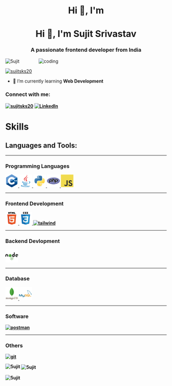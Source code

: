 <h1 align="center">Hi 👋, I'm <h1 align="center">Hi 👋, I'm Sujit Srivastav</h1>
<h3 align="center">A passionate frontend developer from India</h3>

<img align="right" alt="coding" width="400" src="https://images.squarespace-cdn.com/content/v1/5769fc401b631bab1addb2ab/1541580611624-TE64QGKRJG8SWAIUS7NS/ke17ZwdGBToddI8pDm48kPoswlzjSVMM-SxOp7CV59BZw-zPPgdn4jUwVcJE1ZvWQUxwkmyExglNqGp0IvTJZamWLI2zvYWH8K3-s_4yszcp2ryTI0HqTOaaUohrI8PI6FXy8c9PWtBlqAVlUS5izpdcIXDZqDYvprRqZ29Pw0o/coding-freak.gif">


<p align="left"> <img src="https://komarev.com/ghpvc/?username=5ujit&label=Profile%20views&color=0e75b6&style=flat" alt="5ujit" /> </p>

<p align="left"> <a href="https://twitter.com/sujitsks20" target="blank"><img src="https://img.shields.io/twitter/follow/sujitsks20?logo=twitter&style=for-the-badge" alt="sujitsks20" /></a> </p>

- 🌱 I’m currently learning <b>Web Development <b>

<h3 align="left">Connect with me:</h3>
<p align="left">
  <a href="https://twitter.com/sujitsks20" target="blank"><img align="center" src="https://raw.githubusercontent.com/rahuldkjain/github-profile-readme-generator/master/src/images/icons/Social/twitter.svg" alt="sujitsks20" height="30" width="40" /></a>
  <a href="https://www.linkedin.com/in/sujit-srivastav-93b9b5220/" target="_blank">
    <img align="center" src="https://raw.githubusercontent.com/rahuldkjain/github-profile-readme-generator/master/src/images/icons/Social/linked-in-alt.svg" alt="LinkedIn" height="30" width="40" />
</a>

</p>

<h1 align="left">Skills</h1>
<h2 align="left">Languages and Tools:</h2>
<hr>
<h3 align="left">Programming Languages</h3>
<p alig=" left">
  
  <a href="https://www.w3schools.com/cpp/">
    <img src="https://raw.githubusercontent.com/devicons/devicon/master/icons/cplusplus/cplusplus-original.svg" alt="cplusplus" width="40" height="40"/>
</a>

<a href="https://www.w3schools.com/java/">
  <img src="https://raw.githubusercontent.com/devicons/devicon/master/icons/java/java-original.svg" alt="java" width="40" height="40"/>
</a>

<a href="https://www.learnpython.org">
  <img src="https://raw.githubusercontent.com/devicons/devicon/master/icons/python/python-original.svg" alt="python" width="40" height="40"/>
</a>

<a href="https://www.w3schools.com/php/">
  <img src="https://raw.githubusercontent.com/devicons/devicon/master/icons/php/php-original.svg" alt="php" width="40" height="40"/>
</a>
<a href="https://developer.mozilla.org/en-US/docs/Learn/JavaScript">
  <img src="https://raw.githubusercontent.com/devicons/devicon/master/icons/javascript/javascript-original.svg" alt="javascript" width="40" height="40"/>
</a>


</p>
<hr>

<p alig=" left">

  <h3> Frontend Development </h3>
  <a href="https://www.w3schools.com/html/">
    <img src="https://raw.githubusercontent.com/devicons/devicon/master/icons/html5/html5-original-wordmark.svg" alt="html5" width="40" height="40"/>
</a>
<a href="https://www.w3schools.com/css/">
  <img src="https://raw.githubusercontent.com/devicons/devicon/master/icons/css3/css3-original-wordmark.svg" alt="css3" width="40" height="40"/>
</a>
<a href="https://www.geeksforgeeks.org/tailwind-css/">
  <img src="https://www.vectorlogo.zone/logos/tailwindcss/tailwindcss-icon.svg" alt="tailwind" width="40" height="40"/>
</a>





</p>
<hr>
<p alig=" left">

  <h3> Backend Devlopment </h3>
  <a href="https://nodejs.org/en/learn/getting-started/introduction-to-nodejs">
    <img src="https://raw.githubusercontent.com/devicons/devicon/master/icons/nodejs/nodejs-original-wordmark.svg" alt="nodejs" width="40" height="40"/>
</a>



</p>
<hr>
<p alig=" left">

  <h3> Database </h3>
  <a href="https://www.w3schools.com/mongodb/">
    <img src="https://raw.githubusercontent.com/devicons/devicon/master/icons/mongodb/mongodb-original-wordmark.svg" alt="mongodb" width="40" height="40"/>
</a>

<a href="https://www.w3schools.com/MySQL/default.asp">
  <img src="https://raw.githubusercontent.com/devicons/devicon/master/icons/mysql/mysql-original-wordmark.svg" alt="mysql" width="40" height="40"/>
</a>




</p>  

<hr>

<p align="left"> 
  <h3>Software</h3>
 

  <a href="https://www.javatpoint.com/postman">
    <img src="https://www.vectorlogo.zone/logos/getpostman/getpostman-icon.svg" alt="postman" width="40" height="40"/>
</a>

</p>
<hr>

<p>
  <h3>Others</h3>
  <a href="https://www.w3schools.com/git/">
    <img src="https://www.vectorlogo.zone/logos/git-scm/git-scm-icon.svg" alt="git" width="40" height="40"/>
</a>



</p>

<p><img align="left" src="https://github-readme-stats.vercel.app/api/top-langs?username=5ujit&show_icons=true&locale=en&layout=compact" alt="5ujit" /></p>

<p>&nbsp;<img align="center" src="https://github-readme-stats.vercel.app/api?username=5ujit&show_icons=true&locale=en" alt="5ujit" /></p>

<p><img align="center" src="https://github-readme-streak-stats.herokuapp.com/?user=5ujit&" alt="5ujit" /></p>
